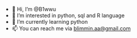 - 👋 Hi, I’m @B1wwu
- 👀 I’m interested in python, sql and R language 
- 🌱 I’m currently learning python
- 📫 You can reach me via blimmin.aa@gmail.com

<!---
B1wwu/B1wwu is a ✨ special ✨ repository because its `README.md` (this file) appears on your GitHub profile.
You can click the Preview link to take a look at your changes.
--->
